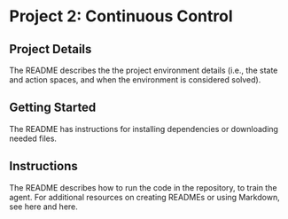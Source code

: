 # Project 2: Continuous Control

## Project Details
The README describes the the project environment details (i.e., the state and action spaces, and when the environment is considered solved).

## Getting Started
The README has instructions for installing dependencies or downloading needed files.

## Instructions
The README describes how to run the code in the repository, to train the agent. For additional resources on creating READMEs or using Markdown, see here and here.